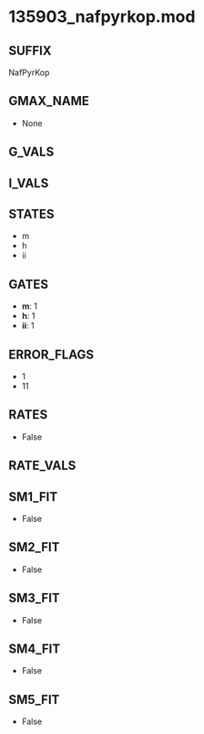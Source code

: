 # 135903_nafpyrkop.mod

## SUFFIX

NafPyrKop

## GMAX_NAME

- None

## G_VALS


## I_VALS


## STATES

- m
- h
- ii

## GATES

- **m**: 1
- **h**: 1
- **ii**: 1

## ERROR_FLAGS

- 1
- 11

## RATES

- False

## RATE_VALS


## SM1_FIT

- False

## SM2_FIT

- False

## SM3_FIT

- False

## SM4_FIT

- False

## SM5_FIT

- False

